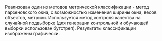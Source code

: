 Реализован один из методов метрической классификации - метод парзеновского окна, с  возможностью изменения ширины окна, весов объектов, метрики.
Используется метод контроля качества  на  случайной  подвыборке (для генерации контрольной и обучающей выборки использован бутстреп).
Результаты классификации изображены графически. 

